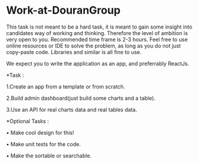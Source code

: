 # Work-at-DouranGroup

This task is not meant to be a hard task, it is meant to gain some insight into candidates way of working and thinking. Therefore the level of ambition is very open to you. Recommended time frame is 2-3 hours. Feel free to use online resources or IDE to solve the problem, as long as you do not just copy-paste code. Libraries and similar is all fine to use.

We expect you to write the application as an app, and preferrably ReactJs.

*Task :

1.Create an app from a template or from scratch.

2.Build admin dashboard(just build some charts and a table). 

3.Use an API for real charts data and real tables data.


*Optional Tasks :

• Make cool design for this!

• Make unit tests for the code.

• Make the sortable or searchable.
